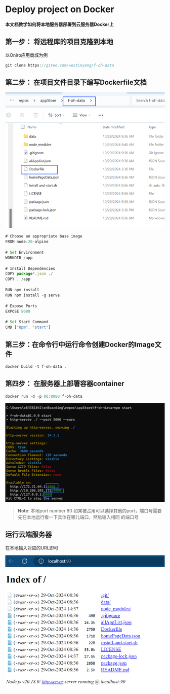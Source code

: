 # Deploy project on Docker
#### 本文档教学如何将本地服务器部署到云服务器Docker上

## 第一步： 将远程库的项目克隆到本地
以Oniro应用商城为例
```typescript
git clone https://gitee.com/westinyang/f-oh-data
```
## 第二步： 在项目文件目录下编写Dockerfile文档
<div>
  <img src="docker/docker_1.png">
</div>

```typescript
# Choose an appropriate base image
FROM node:20-alpine

# Set Environment
WORKDIR /app

# Install Dependencies
COPY package*.json ./
COPY . /app

RUN npm install
RUN npm install -g serve

# Expose Ports
EXPOSE 8080

# Set Start Command
CMD ["npm", "start"]

```

## 第三步：在命令行中运行命令创建Docker的Image文件

```typescript
docker build -t f-oh-data .
```

## 第四步： 在服务器上部署容器container
```typescript
docker run -d -p 80:8080 f-oh-data
```

<div>
  <img src="docker/docker_2.png">
</div>

> **Note**: 
> 本地port number 80 如果被占用可以选择其他的port，端口号需要先在本地运行看一下具体在哪儿端口，然后输入相同
> 的端口号

## 运行云端服务器
在本地输入对应的URL即可

<div>
  <img src="docker/docker_3.png">
</div>